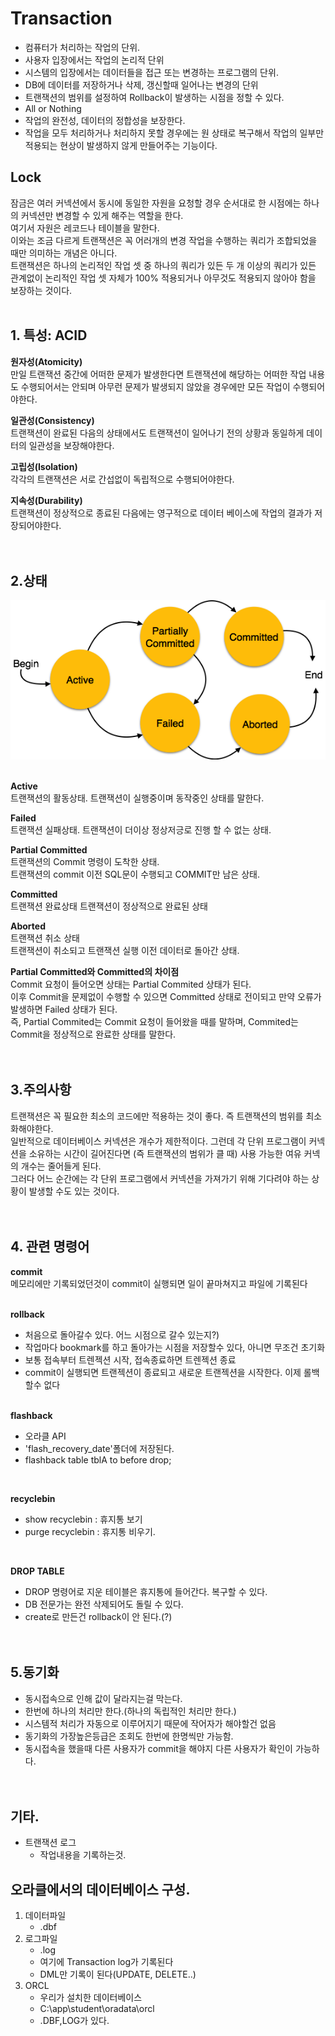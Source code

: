 # Transaction
- 컴퓨터가 처리하는 작업의 단위.	
- 사용자 입장에서는 작업의 논리적 단위
- 시스템의 입장에서는 데이터들을 접근 또는 변경하는 프로그램의 단위.
- DB에 데이터를 저장하거나 삭제, 갱신할때 일어나는 변경의 단위
- 트랜잭션의 범위를 설정하여 Rollback이 발생하는 시점을 정할 수 있다.
- All or Nothing
- 작업의 완전성, 데이터의 정합성을 보장한다.
- 작업을 모두 처리하거나 처리하지 못할 경우에는 원 상태로 복구해서 작업의 일부만 적용되는 현상이 발생하지 않게 만들어주는 기능이다.



## Lock
잠금은 여러 커넥션에서 동시에 동일한 자원을 요청할 경우 순서대로 한 시점에는 하나의 커넥션만 변경할 수 있게 해주는 역할을 한다.<br>
여기서 자원은 레코드나 테이블을 말한다.<br>
이와는 조금 다르게 트랜잭션은 꼭 어러개의 변경 작업을 수행하는 쿼리가 조합되었을 때만 의미하는 개념은 아니다. <br>
트랜잭션은 하나의 논리적인 작업 셋 중 하나의 쿼리가 있든 두 개 이상의 쿼리가 있든 관계없이 논리적인 작업 셋 자체가 100% 적용되거나 아무것도 적용되지 않아야 함을 보장하는 것이다.<br><br>


## 1. 특성: ACID
**원자성(Atomicity)**<br>
만일 트랜잭션 중간에 어떠한 문제가 발생한다면 트랜잭션에 해당하는 어떠한 작업 내용도 수행되어서는 안되며 아무런 문제가 발생되지 않았을 경우에만 모든 작업이 수행되어야한다.
<br>

**일관성(Consistency)**<br>
트랜잭션이 완료된 다음의 상태에서도 트랜잭션이 일어나기 전의 상황과 동일하게 데이터의 일관성을 보장해야한다.<br>

**고립성(Isolation)**<br>
각각의 트랜잭션은 서로 간섭없이 독립적으로 수행되어야한다.<br>

**지속성(Durability)**<br>
트랜잭션이 정상적으로 종료된 다음에는 영구적으로 데이터 베이스에 작업의 결과가 저장되어야한다.<br><br><br>


## 2.상태
![](/resource/img/db/transaction_states.png)<br><br>


**Active**<br>
트랜잭션의 활동상태. 트랜잭션이 실행중이며 동작중인 상태를 말한다.<br>

**Failed**<br>
트랜잭션 실패상태. 트랜잭션이 더이상 정상저긍로 진행 할 수 없는 상태.<br>

**Partial Committed**<br>
트랜잭션의 Commit 명령이 도착한 상태.<br>
트랜잭션의 commit 이전 SQL문이 수행되고 COMMIT만 남은 상태.<br>

**Committed**<br>
트랜잭션 완료상태 트랜잭션이 정상적으로 완료된 상태<br>

**Aborted**<br>
트랜잭션 취소 상태<br>
트랜잭션이 취소되고 트랜잭션 실행 이전 데이터로 돌아간 상태.<br>


**Partial Committed와 Committed의 차이점**<br>
Commit 요청이 들어오면 상태는 Partial Commited 상태가 된다.<br>
이후 Commit을 문제없이 수행할 수 있으면 Committed 상태로 전이되고 만약 오류가 발생하면 Failed 상태가 된다. <br>
즉, Partial Commited는 Commit 요청이 들어왔을 때를 말하며, Commited는 Commit을 정상적으로 완료한 상태를 말한다.
<br><br><br>


## 3.주의사항
트랜잭션은 꼭 필요한 최소의 코드에만 적용하는 것이 좋다. 즉 트랜잭션의 범위를 최소화해야한다. <br>
일반적으로 데이터베이스 커넥션은 개수가 제한적이다. 그런데 각 단위 프로그램이 커넥션을 소유하는 시간이 길어진다면 (즉 트랜잭션의 범위가 클 때)
사용 가능한 여유 커넥의 개수는 줄어들게 된다. <br>
그러다 어느 순간에는 각 단위 프로그램에서 커넥션을 가져가기 위해 기다려야 하는 상황이 발생할 수도 있는 것이다.
<br><br><br>



## 4. 관련 명령어
**commit**<br>
메모리에만 기록되었던것이 commit이 실행되면 일이 끝마쳐지고 파일에 기록된다
<br><br>
		
**rollback**<br>
- 처음으로 돌아갈수 있다. 어느 시점으로 갈수 있는지?) 
- 작업마다 bookmark를 하고 돌아가는 시점을 저장할수 있다, 아니면 무조건 초기화
- 보통 접속부터 트렌젝션 시작, 접속종료하면 트렌젝션 종료 
- commit이 실행되면 트랜젝션이 종료되고 새로운 트랜젝션을 시작한다. 이제 롤백할수 없다
<br><br>


**flashback**<br>
- 오라클 API
- 'flash_recovery_date'폴더에 저장된다.
- flashback table tblA to before drop;
<br>

**recyclebin**<br>
- show recyclebin  : 휴지통 보기
- purge recyclebin : 휴지통 비우기.
<br>

**DROP TABLE**<br>
- DROP 명령어로 지운 테이블은 휴지통에 들어간다. 복구할 수 있다.
- DB 전문가는 완전 삭제되어도 돌릴 수 있다.
- create로 만든건 rollback이 안 된다.(?)
<br><br><br>



## 5.동기화
- 동시접속으로 인해 값이 달라지는걸 막는다.
- 한번에 하나의 처리만 한다.(하나의 독립적인 처리만 한다.) 
- 시스템적 처리가 자동으로 이루어지기 때문에 작어자가 해야할건 없음
- 동기화의 가장높은등급은 조회도 한번에 한명씩만 가능함.
- 동시접속을 했을때 다른 사용자가 commit을 해야지 다른 사용자가 확인이 가능하다.
<br><br><br>



## 기타.
- 트랜잭션 로그
	- 작업내용을 기록하는것.

## 오라클에서의 데이터베이스 구성.
1. 데이터파일
	-  .dbf
2. 로그파일
	- .log	
	- 여기에 Transaction log가 기록된다 
	- DML만 기록이 된다(UPDATE, DELETE..) 
3. ORCL
	- 우리가 설치한 데이터베이스 
	- C:\app\student\oradata\orcl
	- .DBF,LOG가 있다.
